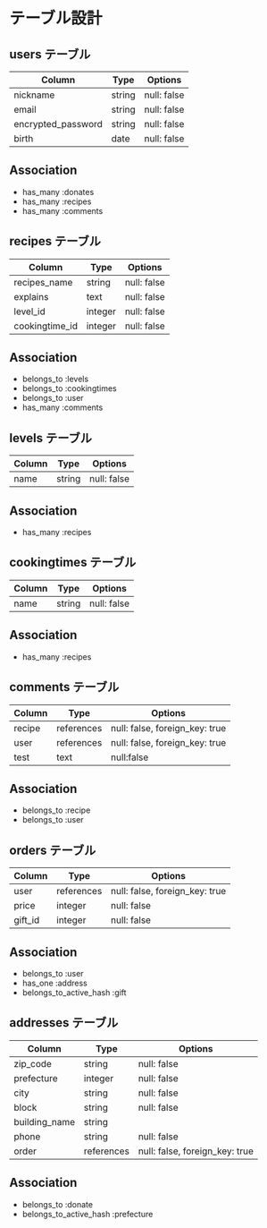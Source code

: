 # テーブル設計

## users テーブル

| Column            | Type   | Options     |
| ----------------- | ------ | ----------- |
| nickname          | string | null: false |
| email             | string | null: false |
| encrypted_password| string | null: false |
| birth             | date   | null: false |

## Association

- has_many :donates
- has_many :recipes
- has_many :comments


## recipes テーブル

| Column               | Type      | Options                         |
| -------------------- | --------- | ------------------------------- |
| recipes_name         | string    | null: false                     |
| explains             | text      | null: false                     |
| level_id             | integer   | null: false                     | 
| cookingtime_id       | integer   | null: false                     |

## Association
- belongs_to :levels
- belongs_to :cookingtimes
- belongs_to :user
- has_many :comments


## levels テーブル

| Column               | Type      | Options                         |
| -------------------- | --------- | ------------------------------- |
| name                 | string    | null: false                     |

## Association
- has_many :recipes



## cookingtimes テーブル

| Column               | Type      | Options                         |
| -------------------- | --------- | ------------------------------- |
| name                 | string    | null: false                     |

## Association
- has_many :recipes



## comments テーブル

| Column            | Type      | Options                         |
| ----------------- | --------- | ------------------------------- |
| recipe            | references| null: false, foreign_key: true  |
| user              | references| null: false, foreign_key: true  |
| test              | text      | null:false                      |

## Association
 - belongs_to :recipe
 - belongs_to :user



## orders テーブル

| Column            | Type      | Options                         |
| ----------------- | --------- | ------------------------------- |
| user              | references| null: false, foreign_key: true  |
| price             | integer   | null: false                     |
| gift_id           | integer   | null: false                     |

## Association

- belongs_to :user
- has_one :address
- belongs_to_active_hash :gift


## addresses テーブル

| Column            | Type      | Options                         |
| ----------------- | --------- | ------------------------------- |
| zip_code          | string    | null: false                     |
| prefecture        | integer   | null: false                     |
| city              | string    | null: false                     |
| block             | string    | null: false                     |
| building_name     | string    |                                 |
| phone             | string    | null: false                     |
| order             | references| null: false, foreign_key: true  |

## Association

- belongs_to :donate
- belongs_to_active_hash :prefecture



